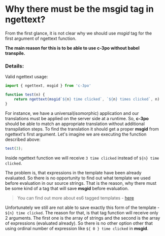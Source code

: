 # Why there must be the msgid tag in ngettext?

From the first glance, it is not clear why we should use *msgid* tag for the first argument of ngettext
function.
 
**The main reason for this is to be able to use c-3po without babel transpile.**

### Details:

Valid ngettext usage:

```js
import { ngettext, msgid } from 'c-3po'

function test(n) {
    return ngettext(msgid`${n} time clicked`, `${n} times clicked`, n)
}
``` 

For instance, we have a universal(isomorphic) application and our translations must be applied on the server side at a runtime. So, **c-3po** should be able to match an appropriate translation without 
additional transpilation steps. To find the translation it should 
get a proper **msgid** from ngettext's first argument. Let's imagine we are executing the function
described above:

```js
test(3);
```

Inside ngettext function we will receive `3 time clicked` instead of `${n} time clicked`.

The problem is, that expressions in the template have been already evaluated. 
So there is no opportunity to find out what template we used before evaluation in our source strings. 
That is the reason, why there must be some kind of a tag that will save **msgid** before evaluation.

> You can find out more about es6 tagged templates - [here](https://developer.mozilla.org/en-US/docs/Web/JavaScript/Reference/Template_literals)

Unfortunately we still are not able to save exactly this form of the template - `${n} time clicked`.
The reason for that, is that tag function will receive only 2 arguments. The first one is the array of strings and the second is
the array of expressions (evaluated already). So there is no other option other that using ordinal number
of expression like `${ 0 } time clicked` in **msgid**.


